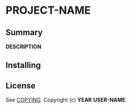 # __PROJECT-NAME__

## Summary

__DESCRIPTION__

## Installing


## License

See [COPYING][]. Copyright (c) __YEAR__ __USER-NAME__.


[CONTRIBUTING]: ./CONTRIBUTING.md
[COPYING]: ./__LICENSE-FILE-NAME__
